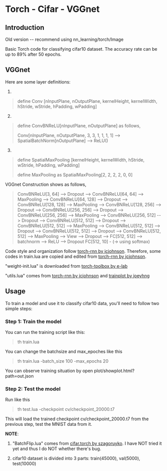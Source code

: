 # Torch - Cifar - VGGnet

## Introduction

Old version -- recommend using nn_learning/torch/Image

Basic Torch code for classifying cifar10 dataset. The accuracy rate can be up to 89% after 50 epochs.

## VGGnet

Here are some layer definitions:

1.
> define Conv [nInputPlane, nOutputPlane, kernelHeight, kernelWidth, hStride, wStride, hPadding, wPadding]

2.
> define ConvBNReLU[nInputPlane, nOutputPlane] as follows,
>
> Conv[nInputPlane, nOutputPlane, 3, 3, 1, 1, 1, 1] --> SpatialBatchNorm[nOutputPlane] --> ReLU()

3.
> define SpatialMaxPooling [kernelHeight, kernelWidth, hStride, wStride, hPadding, wPadding]
>
> define MaxPooling as SpatialMaxPooling[2, 2, 2, 2, 0, 0]

VGGnet Construction shows as follows,

> ConvBNReLU[3, 64] --> Dropout --> ConvBNReLU[64, 64] --> MaxPooling -->
> ConvBNReLU[64, 128] --> Dropout --> ConvBNReLU[128, 128] --> MaxPooling -->
> ConvBNReLU[128, 256] --> Dropout --> ConvBNReLU[256, 256] --> Dropout --> ConvBNReLU[256, 256] --> MaxPooling -->
> ConvBNReLU[256, 512] --> Dropout --> ConvBNReLU[512, 512] --> Dropout --> ConvBNReLU[512, 512] --> MaxPooling -->
> ConvBNReLU[512, 512] --> Dropout --> ConvBNReLU[512, 512] --> Dropout --> ConvBNReLU[512, 512] --> MaxPooling -->
> View --> Dropout -->
> FC[512, 512] --> batchnorm --> ReLU --> Dropout
> FC[512, 10] - (-> using softmax)

Code style and organization follow [torch-rnn by jcjohnson](https://github.com/jcjohnson/torch-rnn). Therefore, some codes in train.lua are copied and edited from [torch-rnn by jcjohnson](https://github.com/jcjohnson/torch-rnn).

"weight-init.lua" is downloaded from [torch-toolbox by e-lab](https://github.com/e-lab/torch-toolbox)

"utils.lua" comes from [torch-rnn by jcjohnson](https://github.com/jcjohnson/torch-rnn) and [trainplot by joeyhng](https://github.com/joeyhng/trainplot)

## Usage

To train a model and use it to classify cifar10 data, you'll need to follow two simple steps:

### Step 1: Train the model

You can run the training script like this:

> th train.lua

You can change the batchsize and max_epoches like this

> th train.lua -batch_size 100 -max_epochs 20

You can observe training situation by open plot/showplot.html?path=out.json

### Step 2: Test the model

Run like this

>th test.lua -checkpoint cv/checkpoint_20000.t7

This will load the trained checkpoint cv/checkpoint_20000.t7 from the previous step, test the MNIST data from it.

**NOTE**: 

1. "BatchFlip.lua" comes from [cifar.torch by szagoruyko](https://github.com/szagoruyko/cifar.torch). I have NOT tried it yet and thus I do NOT whether there's bug.

2. cifar10 dataset is divided into 3 parts: train(45000), val(5000), test(10000)
